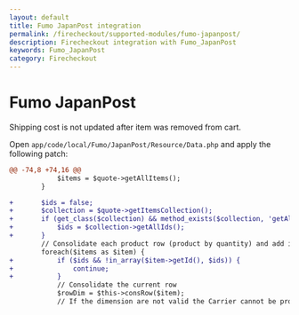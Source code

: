 ```yaml
---
layout: default
title: Fumo JapanPost integration
permalink: /firecheckout/supported-modules/fumo-japanpost/
description: Firecheckout integration with Fumo_JapanPost
keywords: Fumo_JapanPost
category: Firecheckout
---
```


# Fumo JapanPost

Shipping cost is not updated after item was removed from cart.

Open `app/code/local/Fumo/JapanPost/Resource/Data.php` and apply the following patch:

```diff
@@ -74,8 +74,16 @@
            $items = $quote->getAllItems();
        }

+       $ids = false;
+       $collection = $quote->getItemsCollection();
+       if (get_class($collection) && method_exists($collection, 'getAllIds')) {
+           $ids = $collection->getAllIds();
+       }
        // Consolidate each product row (product by quantity) and add it to the _rowsCont array
        foreach($items as $item) {
+           if ($ids && !in_array($item->getId(), $ids)) {
+               continue;
+           }
            // Consolidate the current row
            $rowDim = $this->consRow($item);
            // If the dimension are not valid the Carrier cannot be processed.

```
